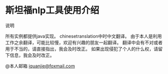 # 斯坦福nlp工具使用介绍

说明

所有实例都提供java实现。
chinesetranslation中时中文翻译。
由于本人是利用工作之余翻译，可能比较慢，欢迎有兴趣的朋友一起翻译。
翻译中会有不对或者用于不当的，请直接指出，我会及时改正。
如果出现侵犯了个人的什么权，请留下信息，我会及时改正。

@本人邮箱 iquanjie@foxmail.com
